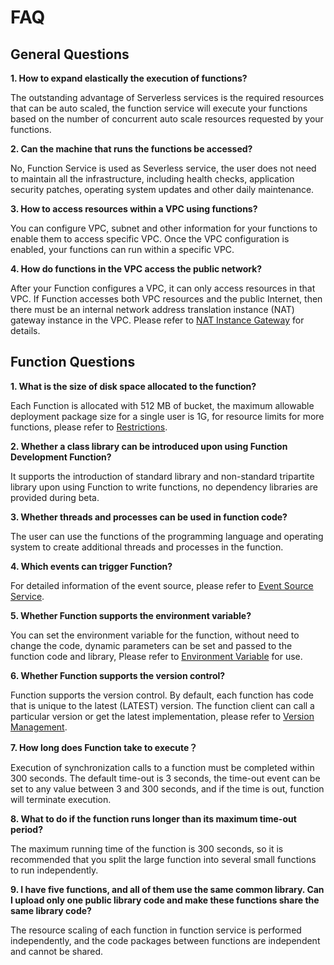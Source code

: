 # FAQ

## General Questions

**1. How to expand elastically the execution of functions?**

The outstanding advantage of Serverless services is the required resources that can be auto scaled, the function service will execute your functions based on the number of concurrent auto scale resources requested by your functions.

 

**2. Can the machine that runs the functions be accessed?**

No, Function Service is used as Severless service, the user does not need to maintain all the infrastructure, including health checks, application security patches, operating system updates and other daily maintenance.

 

**3. How to access resources within a VPC using functions?**

You can configure VPC, subnet and other information for your functions to enable them to access specific VPC. Once the VPC configuration is enabled, your functions can run within a specific VPC.

 

**4. How do functions in the VPC access the public network?**

After your Function configures a VPC, it can only access resources in that VPC. If Function accesses both VPC resources and the public Internet, then there must be an internal network address translation instance (NAT) gateway instance in the VPC. Please refer to [NAT Instance Gateway](https://docs.jdcloud.com/en/virtual-private-cloud/nat-instance-gateway) for details.

 

## Function Questions

**1. What is the size of disk space allocated to the function?**

Each Function is allocated with 512 MB of bucket, the maximum allowable deployment package size for a single user is 1G, for resource limits for more functions, please refer to [Restrictions](Introduction/Restrictions.md).

 

**2. Whether a class library can be introduced upon using Function Development Function?**

It supports the introduction of standard library and non-standard tripartite library upon using Function to write functions, no dependency libraries are provided during beta.

 

**3. Whether threads and processes can be used in function code?**

The user can use the functions of the programming language and operating system to create additional threads and processes in the function.

 

**4. Which events can trigger Function?**

For detailed information of the event source, please refer to [Event Source Service](Operation-Guide/invokefunction/triggermanagement/eventsourceservice/eventsource-service.md).

 

**5. Whether Function supports the environment variable?**

You can set the environment variable for the function, without need to change the code, dynamic parameters can be set and passed to the function code and library, Please refer to [Environment Variable](Operation-Guide/ENV-variable.md) for use.

 

**6. Whether Function supports the version control?**

Function supports the version control. By default, each function has code that is unique to the latest (LATEST) version. The function client can call a particular version or get the latest implementation, please refer to [Version Management](Operation-Guide/version.md).

 

**7. How long does Function take to execute？**

Execution of synchronization calls to a function must be completed within 300 seconds. The default time-out is 3 seconds, the time-out event can be set to any value between 3 and 300 seconds, and if the time is out, function will terminate execution.

 

**8. What to do if the function runs longer than its maximum time-out period?**

The maximum running time of the function is 300 seconds, so it is recommended that you split the large function into several small functions to run independently.

 
**9. I have five functions, and all of them use the same common library. Can I upload only one public library code and make these functions share the same library code?**

The resource scaling of each function in function service is performed independently, and the code packages between functions are independent and cannot be shared.

